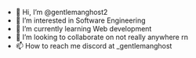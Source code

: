 - 👋 Hi, I’m @gentlemanghost2
- 👀 I’m interested in Software Engineering
- 🌱 I’m currently learning Web development
- 💞️ I’m looking to collaborate on not really anywhere rn
- 📫 How to reach me discord at _gentlemanghost

<!---
gentlemanghost2/gentlemanghost2 is a ✨ special ✨ repository because its `README.md` (this file) appears on your GitHub profile.
You can click the Preview link to take a look at your changes.
--->
